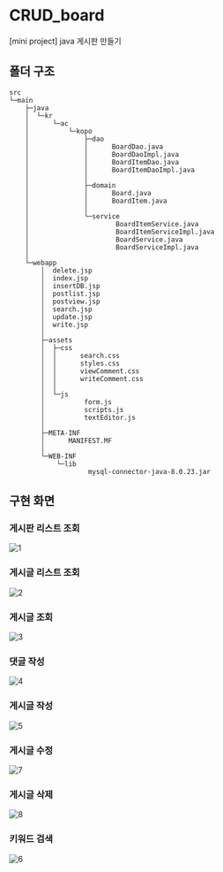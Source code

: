 # CRUD_board
[mini project] java 게시판 만들기

## 폴더 구조
```
src
└─main
    ├─java
    │  └─kr
    │      └─ac
    │          └─kopo
    │              ├─dao
    │              │      BoardDao.java
    │              │      BoardDaoImpl.java
    │              │      BoardItemDao.java
    │              │      BoardItemDaoImpl.java
    │              │
    │              ├─domain
    │              │      Board.java
    │              │      BoardItem.java
    │              │
    │              └─service
    │                      BoardItemService.java
    │                      BoardItemServiceImpl.java
    │                      BoardService.java
    │                      BoardServiceImpl.java
    │
    └─webapp
        │  delete.jsp
        │  index.jsp
        │  insertDB.jsp
        │  postlist.jsp
        │  postview.jsp
        │  search.jsp
        │  update.jsp
        │  write.jsp
        │
        ├─assets
        │  ├─css
        │  │      search.css
        │  │      styles.css
        │  │      viewComment.css
        │  │      writeComment.css
        │  │
        │  └─js
        │          form.js
        │          scripts.js
        │          textEditor.js
        │
        ├─META-INF
        │      MANIFEST.MF
        │
        └─WEB-INF
            └─lib
                    mysql-connector-java-8.0.23.jar
```

## 구현 화면
### 게시판 리스트 조회
![1](https://user-images.githubusercontent.com/46421950/123925332-c4e41a00-d9c5-11eb-857e-b4f7ba93d827.png)

### 게시글 리스트 조회
![2](https://user-images.githubusercontent.com/46421950/123925567-01177a80-d9c6-11eb-9734-dcb4afd5448a.png)

### 게시글 조회
![3](https://user-images.githubusercontent.com/46421950/123925627-0ffe2d00-d9c6-11eb-80c1-c52f79d34bb7.png)

### 댓글 작성
![4](https://user-images.githubusercontent.com/46421950/123925709-21dfd000-d9c6-11eb-8fec-40d955f04b5f.png)

### 게시글 작성
![5](https://user-images.githubusercontent.com/46421950/123925758-2e642880-d9c6-11eb-98b5-194f6554ed33.png)

### 게시글 수정
![7](https://user-images.githubusercontent.com/46421950/123928948-51440c00-d9c9-11eb-835f-e467fe7531ba.png)

### 게시글 삭제
![8](https://user-images.githubusercontent.com/46421950/123928977-57d28380-d9c9-11eb-9022-42c7d9ca6358.png)

### 키워드 검색
![6](https://user-images.githubusercontent.com/46421950/123925840-4340bc00-d9c6-11eb-981b-3f1ffe261469.png)
